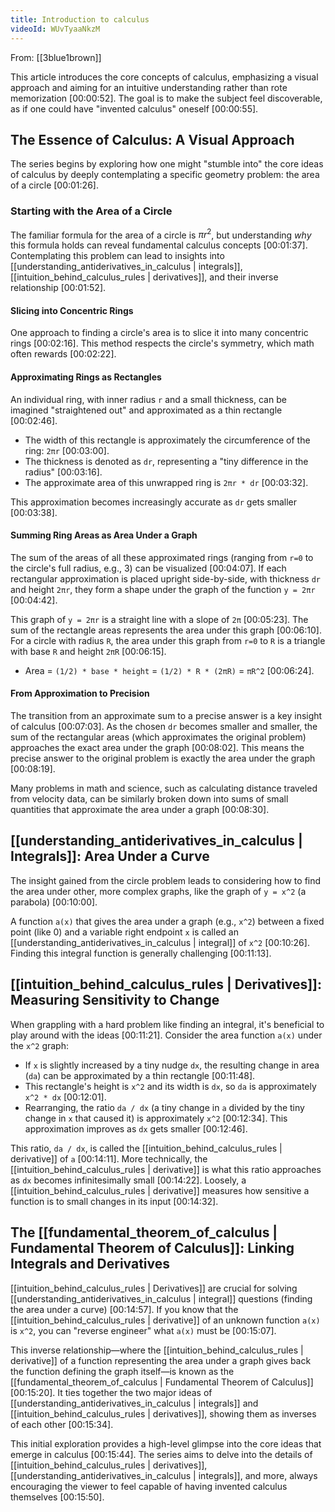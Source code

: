 ```yaml
---
title: Introduction to calculus
videoId: WUvTyaaNkzM
---
```


From: [[3blue1brown]] <br/> 

This article introduces the core concepts of calculus, emphasizing a visual approach and aiming for an intuitive understanding rather than rote memorization <a class="yt-timestamp" data-t="00:00:52">[00:00:52]</a>. The goal is to make the subject feel discoverable, as if one could have "invented calculus" oneself <a class="yt-timestamp" data-t="00:00:55">[00:00:55]</a>.

## The Essence of Calculus: A Visual Approach

The series begins by exploring how one might "stumble into" the core ideas of calculus by deeply contemplating a specific geometry problem: the area of a circle <a class="yt-timestamp" data-t="00:01:26">[00:01:26]</a>.

### Starting with the Area of a Circle

The familiar formula for the area of a circle is $\pi r^2$, but understanding *why* this formula holds can reveal fundamental calculus concepts <a class="yt-timestamp" data-t="00:01:37">[00:01:37]</a>. Contemplating this problem can lead to insights into [[understanding_antiderivatives_in_calculus | integrals]], [[intuition_behind_calculus_rules | derivatives]], and their inverse relationship <a class="yt-timestamp" data-t="00:01:52">[00:01:52]</a>.

#### Slicing into Concentric Rings

One approach to finding a circle's area is to slice it into many concentric rings <a class="yt-timestamp" data-t="00:02:16">[00:02:16]</a>. This method respects the circle's symmetry, which math often rewards <a class="yt-timestamp" data-t="00:02:22">[00:02:22]</a>.

#### Approximating Rings as Rectangles

An individual ring, with inner radius `r` and a small thickness, can be imagined "straightened out" and approximated as a thin rectangle <a class="yt-timestamp" data-t="00:02:46">[00:02:46]</a>.
*   The width of this rectangle is approximately the circumference of the ring: `2πr` <a class="yt-timestamp" data-t="00:03:00">[00:03:00]</a>.
*   The thickness is denoted as `dr`, representing a "tiny difference in the radius" <a class="yt-timestamp" data-t="00:03:16">[00:03:16]</a>.
*   The approximate area of this unwrapped ring is `2πr * dr` <a class="yt-timestamp" data-t="00:03:32">[00:03:32]</a>.

This approximation becomes increasingly accurate as `dr` gets smaller <a class="yt-timestamp" data-t="00:03:38">[00:03:38]</a>.

#### Summing Ring Areas as Area Under a Graph

The sum of the areas of all these approximated rings (ranging from `r=0` to the circle's full radius, e.g., 3) can be visualized <a class="yt-timestamp" data-t="00:04:07">[00:04:07]</a>. If each rectangular approximation is placed upright side-by-side, with thickness `dr` and height `2πr`, they form a shape under the graph of the function `y = 2πr` <a class="yt-timestamp" data-t="00:04:42">[00:04:42]</a>.

This graph of `y = 2πr` is a straight line with a slope of `2π` <a class="yt-timestamp" data-t="00:05:23">[00:05:23]</a>. The sum of the rectangle areas represents the area under this graph <a class="yt-timestamp" data-t="00:06:10">[00:06:10]</a>. For a circle with radius `R`, the area under this graph from `r=0` to `R` is a triangle with base `R` and height `2πR` <a class="yt-timestamp" data-t="00:06:15">[00:06:15]</a>.
*   Area = `(1/2) * base * height` = `(1/2) * R * (2πR)` = `πR^2` <a class="yt-timestamp" data-t="00:06:24">[00:06:24]</a>.

#### From Approximation to Precision

The transition from an approximate sum to a precise answer is a key insight of calculus <a class="yt-timestamp" data-t="00:07:03">[00:07:03]</a>. As the chosen `dr` becomes smaller and smaller, the sum of the rectangular areas (which approximates the original problem) approaches the exact area under the graph <a class="yt-timestamp" data-t="00:08:02">[00:08:02]</a>. This means the precise answer to the original problem is exactly the area under the graph <a class="yt-timestamp" data-t="00:08:19">[00:08:19]</a>.

Many problems in math and science, such as calculating distance traveled from velocity data, can be similarly broken down into sums of small quantities that approximate the area under a graph <a class="yt-timestamp" data-t="00:08:30">[00:08:30]</a>.

## [[understanding_antiderivatives_in_calculus | Integrals]]: Area Under a Curve

The insight gained from the circle problem leads to considering how to find the area under other, more complex graphs, like the graph of `y = x^2` (a parabola) <a class="yt-timestamp" data-t="00:10:00">[00:10:00]</a>.

A function `a(x)` that gives the area under a graph (e.g., `x^2`) between a fixed point (like 0) and a variable right endpoint `x` is called an [[understanding_antiderivatives_in_calculus | integral]] of `x^2` <a class="yt-timestamp" data-t="00:10:26">[00:10:26]</a>. Finding this integral function is generally challenging <a class="yt-timestamp" data-t="00:11:13">[00:11:13]</a>.

## [[intuition_behind_calculus_rules | Derivatives]]: Measuring Sensitivity to Change

When grappling with a hard problem like finding an integral, it's beneficial to play around with the ideas <a class="yt-timestamp" data-t="00:11:21">[00:11:21]</a>. Consider the area function `a(x)` under the `x^2` graph:
*   If `x` is slightly increased by a tiny nudge `dx`, the resulting change in area (`da`) can be approximated by a thin rectangle <a class="yt-timestamp" data-t="00:11:48">[00:11:48]</a>.
*   This rectangle's height is `x^2` and its width is `dx`, so `da` is approximately `x^2 * dx` <a class="yt-timestamp" data-t="00:12:01">[00:12:01]</a>.
*   Rearranging, the ratio `da / dx` (a tiny change in `a` divided by the tiny change in `x` that caused it) is approximately `x^2` <a class="yt-timestamp" data-t="00:12:34">[00:12:34]</a>. This approximation improves as `dx` gets smaller <a class="yt-timestamp" data-t="00:12:46">[00:12:46]</a>.

This ratio, `da / dx`, is called the [[intuition_behind_calculus_rules | derivative]] of `a` <a class="yt-timestamp" data-t="00:14:11">[00:14:11]</a>. More technically, the [[intuition_behind_calculus_rules | derivative]] is what this ratio approaches as `dx` becomes infinitesimally small <a class="yt-timestamp" data-t="00:14:22">[00:14:22]</a>. Loosely, a [[intuition_behind_calculus_rules | derivative]] measures how sensitive a function is to small changes in its input <a class="yt-timestamp" data-t="00:14:32">[00:14:32]</a>.

## The [[fundamental_theorem_of_calculus | Fundamental Theorem of Calculus]]: Linking Integrals and Derivatives

[[intuition_behind_calculus_rules | Derivatives]] are crucial for solving [[understanding_antiderivatives_in_calculus | integral]] questions (finding the area under a curve) <a class="yt-timestamp" data-t="00:14:57">[00:14:57]</a>. If you know that the [[intuition_behind_calculus_rules | derivative]] of an unknown function `a(x)` is `x^2`, you can "reverse engineer" what `a(x)` must be <a class="yt-timestamp" data-t="00:15:07">[00:15:07]</a>.

This inverse relationship—where the [[intuition_behind_calculus_rules | derivative]] of a function representing the area under a graph gives back the function defining the graph itself—is known as the [[fundamental_theorem_of_calculus | Fundamental Theorem of Calculus]] <a class="yt-timestamp" data-t="00:15:20">[00:15:20]</a>. It ties together the two major ideas of [[understanding_antiderivatives_in_calculus | integrals]] and [[intuition_behind_calculus_rules | derivatives]], showing them as inverses of each other <a class="yt-timestamp" data-t="00:15:34">[00:15:34]</a>.

This initial exploration provides a high-level glimpse into the core ideas that emerge in calculus <a class="yt-timestamp" data-t="00:15:44">[00:15:44]</a>. The series aims to delve into the details of [[intuition_behind_calculus_rules | derivatives]], [[understanding_antiderivatives_in_calculus | integrals]], and more, always encouraging the viewer to feel capable of having invented calculus themselves <a class="yt-timestamp" data-t="00:15:50">[00:15:50]</a>.